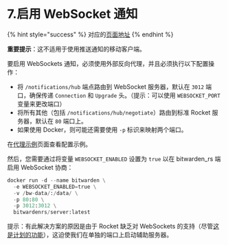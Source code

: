 # 7.启用 WebSocket 通知

{% hint style="success" %}
对应的[页面地址](https://github.com/dani-garcia/bitwarden_rs/wiki/Enabling-WebSocket-notifications)
{% endhint %}

**重要提示**：这不适用于使用推送通知的移动客户端。

要启用 WebSockets 通知，必须使用外部反向代理，并且必须执行以下配置操作：

* 将 `/notifications/hub` 端点路由到 WebSocket 服务器，默认在 `3012` 端口，确保传递 `Connection` 和 `Upgrade` 头。（提示：可以使用 `WEBSOCKET_PORT` 变量来更改端口）
* 将所有其他（包括 `/notifications/hub/negotiate`）路由到标准 Rocket 服务器，默认在 `80` 端口上。
* 如果使用 Docker，则可能还需要使用 `-p` 标识来映射两个端口。

在[代理示例](../deployment/proxy-examples.md)页面查看配置示例。

然后，您需要通过将变量 `WEBSOCKET_ENABLED` 设置为 `true` 以在 bitwarden\_rs 端启用 WebSocket 协商：

```python
docker run -d --name bitwarden \
  -e WEBSOCKET_ENABLED=true \
  -v /bw-data/:/data/ \
  -p 80:80 \
  -p 3012:3012 \
  bitwardenrs/server:latest
```

提示：有此解决方案的原因是由于 Rocket 缺乏对 WebSockets 的支持（尽管[这是计划的功能](https://github.com/SergioBenitez/Rocket/issues/90)），这迫使我们在单独的端口上启动辅助服务器。  


